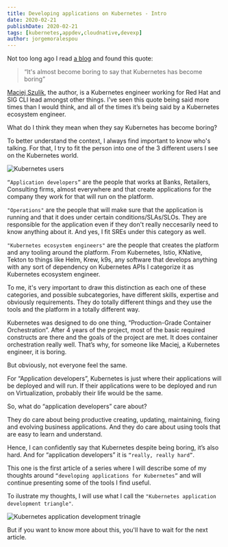```yaml
---
title: Developing applications on Kubernetes - Intro
date: 2020-02-21
publishDate: 2020-02-21
tags: [kubernetes,appdev,cloudnative,devexp]
author: jorgemoralespou
---
```

Not too long ago I read [a blog](http://bit.ly/k8s-boring) and found this quote: 

>“It's almost become boring to say that Kubernetes has become boring”

[Maciej Szulik](https://twitter.com/soltysh), the author, is a Kubernetes engineer working for Red Hat and SIG CLI lead amongst other things.
I’ve seen this quote being said more times than I would think, and all of the times it’s being said by a Kubernetes ecosystem engineer.

What do I think they mean when they say Kubernetes has become boring?

To better understand the context, I always find important to know who's talking. For that, I try to fit the person into one of the 3 different users I see on the Kubernetes world.

![Kubernetes users](/images/posts/develop_apps_in_k8s/users.png)

`“Application developers”` are the people that works at Banks, Retailers, Consulting firms, almost everywhere and that create applications for the company they work for that will run on the platform.

`"Operations"` are the people that will make sure that the application is running and that it does under certain conditions/SLAs/SLOs. They are responsible for the application even if they don't really neccesarily need to know anything about it. And yes, I fit SREs under this category as well.

`"Kubernetes ecosystem engineers"` are the people that creates the platform and any  tooling around the platform. From Kubernetes, Istio, KNative, Tekton to things like Helm, Krew, k9s, any software that develops anything with any sort of dependency on Kubernetes APIs I categorize it as Kubernetes ecosystem engineer.

To me, it's very important to draw this distinction as each one of these categories, and possible subcategories, have different skills, expertise and obviously requirements. They do totally different things and they use the tools and the platform in a totally different way. 

Kubernetes was designed to do one thing, “Production-Grade Container Orchestration”. After 4 years of the project, most of the basic required constructs are there and the goals of the project are met. It does container orchestration really well. That’s why, for someone like Maciej, a Kubernetes engineer, it is boring.

But obviously, not everyone feel the same.

For “Application developers”, Kubernetes is just where their applications will be deployed and will run. If their applications were to be deployed and run on Virtualization, probably their life would be the same.

So, what do “application developers” care about? 

They do care about being productive creating, updating, maintaining, fixing and evolving business applications. And they do care about using tools that are easy to learn and understand.

Hence, I can confidently say that Kubernetes despite being boring, it’s also hard. And for “application developers” it is `“really, really hard”`.
 
This one is the first article of a series where I will describe some of my thoughts around `“developing applications for Kubernetes”` and will continue presenting some of the tools I find useful.

To ilustrate my thoughts, I will use what I call the `"Kubernetes application development triangle"`. 

![Kubernetes application development trinagle](/images/posts/develop_apps_in_k8s/k8s_app_dev_triangle.png)

But if you want to know more about this, you'll have to wait for the next article.
